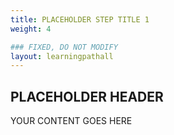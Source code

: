 ```yaml
---
title: PLACEHOLDER STEP TITLE 1
weight: 4

### FIXED, DO NOT MODIFY
layout: learningpathall
---
```


## PLACEHOLDER HEADER 
YOUR CONTENT GOES HERE
